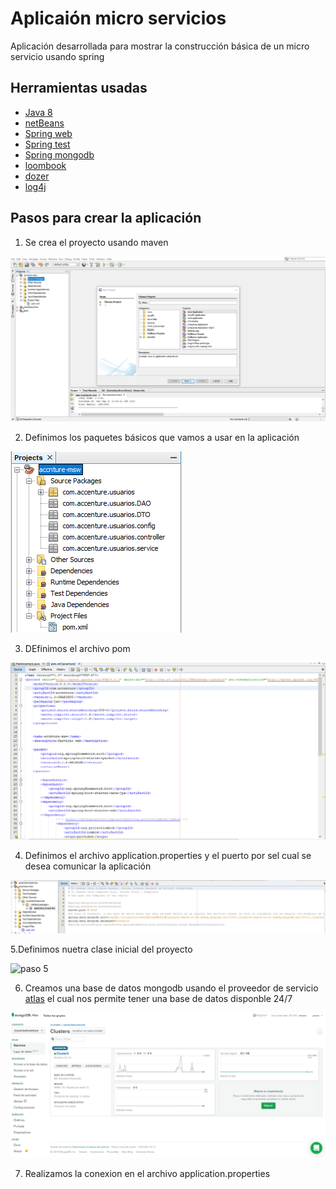 # Aplicaión micro servicios
Aplicación desarrollada para mostrar la construcción básica de un micro servicio usando spring 

##  Herramientas usadas
* [Java 8](https://www.oracle.com/technetwork/java/javase/downloads/jdk8-downloads-2133151.html)
* [netBeans](https://netbeans.org/downloads/8.2/)  
* [Spring web](https://mvnrepository.com/artifact/org.springframework/spring-web) 
* [Spring test](https://mvnrepository.com/artifact/org.springframework.boot/spring-boot-starter-test) 
* [Spring mongodb](https://spring.io/projects/spring-data-mongodb) 
* [loombook](https://projectlombok.org/) 
* [dozer](https://www.arquitecturajava.com/javabeans-dto-y-dozer/) 
* [log4j](https://logging.apache.org/log4j/2.x/) 

## Pasos para crear la aplicación

1. Se crea el proyecto usando maven

![paso 1](paso_1_crear_proyecto.PNG ) 

2. Definimos los paquetes básicos que vamos a usar en la aplicación

![Paso 2](paso_2_definir_paquetes_basicos.PNG)

3. DEfinimos el archivo pom

![Paso 3](paso_3_definir_el_pom.PNG)

4. Definimos el archivo application.properties y el puerto por sel cual se desea comunicar la aplicación

![Paso 4](application.properties.PNG)

5.Definimos nuetra clase inicial del proyecto 

![paso 5](paso_4_crear_clase_run_para_el_proyecto.PNG)

6. Creamos una base de datos mongodb usando el proveedor de servicio [atlas](https://cutt.ly/jwMx5IT) el cual nos permite tener una base de datos disponble 24/7

![paso 6](mongo.PNG)

7. Realizamos la conexion en el archivo application.properties 
